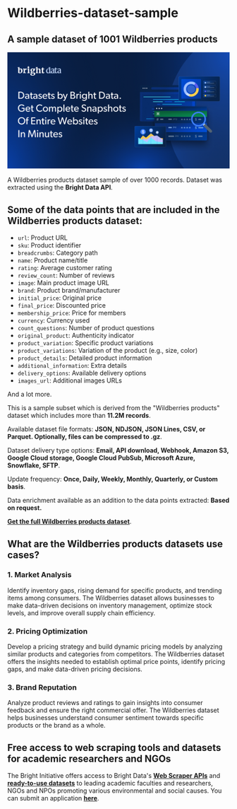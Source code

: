 # Wildberries-dataset-sample

<h2>A sample dataset of 1001 Wildberries products</h2>

![Wildberries products dataset header](https://github.com/luminati-io/Wildberries-dataset-sample/blob/main/Wildberries-dataset.png)

A Wildberries products dataset sample of over 1000 records. Dataset was extracted using the <b>Bright Data API</b>.

<h2>Some of the data points that are included in the Wildberries products dataset:</h2>

* ```url```: Product URL  
* ```sku```: Product identifier  
* ```breadcrumbs```: Category path  
* ```name```: Product name/title  
* ```rating```: Average customer rating  
* ```review_count```: Number of reviews  
* ```image```: Main product image URL  
* ```brand```: Product brand/manufacturer  
* ```initial_price```: Original price  
* ```final_price```: Discounted price  
* ```membership_price```: Price for members  
* ```currency```: Currency used  
* ```count_questions```: Number of product questions  
* ```original_product```: Authenticity indicator  
* ```product_variation```: Specific product variations  
* ```product_variations```: Variation of the product (e.g., size, color)  
* ```product_details```: Detailed product information  
* ```additional_information```: Extra details  
* ```delivery_options```: Available delivery options  
* ```images_url```: Additional images URLs  

And a lot more.

This is a sample subset which is derived from the "Wildberries products"
dataset which includes more than <b>11.2M records</b>.

Available dataset file formats: <b>JSON, NDJSON, JSON Lines, CSV, or Parquet. Optionally, files can be compressed to .gz</b>.

Dataset delivery type options: <b>Email, API download, Webhook, Amazon S3, Google Cloud storage, Google Cloud PubSub, Microsoft Azure, Snowflake, SFTP</b>.

Update frequency: <b>Once, Daily, Weekly, Monthly, Quarterly, or Custom basis</b>.

Data enrichment available as an addition to the data points extracted: <b>Based on request.</b>

<b>[Get the full Wildberries products dataset](https://brightdata.com/products/datasets/ecommerce/wildberries)</b>.

<h2>What are the Wildberries products datasets use cases?</h2>

<h3>1. Market Analysis</h3>
Identify inventory gaps, rising demand for specific products, and trending items among consumers. The Wildberries dataset allows businesses to make data-driven decisions on inventory management, optimize stock levels, and improve overall supply chain efficiency.

<h3>2. Pricing Optimization</h3>
Develop a pricing strategy and build dynamic pricing models by analyzing similar products and categories from competitors. The Wildberries dataset offers the insights needed to establish optimal price points, identify pricing gaps, and make data-driven pricing decisions.

<h3>3. Brand Reputation</h3>
Analyze product reviews and ratings to gain insights into consumer feedback and ensure the right commercial offer. The Wildberries dataset helps businesses understand consumer sentiment towards specific products or the brand as a whole.

<h2>Free access to web scraping tools and datasets for academic researchers and NGOs</h2>

The Bright Initiative offers access to Bright Data's <b>[Web Scraper APIs](https://brightdata.com/products/web-scraper)</b> and <b>[ready-to-use datasets](https://brightdata.com/products/datasets)</b> to leading academic faculties and researchers, NGOs and NPOs promoting various environmental and social causes. You can submit an application <b>[here](https://brightinitiative.com)</b>.
